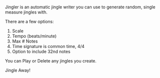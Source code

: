 Jingler is an automatic jingle writer you can use to generate random, single measure jingles with.

There are a few options:
1. Scale
2. Tempo (beats/minute)
3. Max # Notes
4. Time signature is common time, 4/4
5. Option to include 32nd notes

You can Play or Delete any jingles you create.

Jingle Away!
